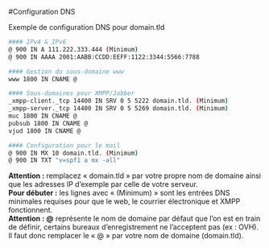 #Configuration DNS

Exemple de configuration DNS pour domain.tld

```bash
#### IPv4 & IPv6
@ 900 IN A 111.222.333.444 (Minimum)
@ 900 IN AAAA 2001:AABB:CCDD:EEFF:1122:3344:5566:7788

#### Gestion du sous-domaine www
www 1800 IN CNAME @

#### Sous-domaines pour XMPP/Jabber
_xmpp-client._tcp 14400 IN SRV 0 5 5222 domain.tld. (Minimum)
_xmpp-server._tcp 14400 IN SRV 0 5 5269 domain.tld. (Minimum)
muc 1800 IN CNAME @
pubsub 1800 IN CNAME @
vjud 1800 IN CNAME @

#### Configuration pour le mail
@ 900 IN MX 10 domain.tld. (Minimum)
@ 900 IN TXT "v=spf1 a mx -all"
```

<div class="alert alert-warning"><b>Attention :</b> remplacez « domain.tld » par votre propre nom de domaine ainsi que les adresses IP d’exemple par celle de votre serveur.</div>


<div class="alert alert-info"><b>Pour débuter :</b> les lignes avec « (Minimum) » sont les entrées DNS minimales requises pour que le web, le courrier électronique et XMPP fonctionnent.</div>

<div class="alert alert-warning"><b>Attention :</b> <b>@</b> représente le nom de domaine par défaut que l’on est en train de définir, certains bureaux d’enregistrement ne l’acceptent pas (ex : OVH). Il faut donc remplacer le « @ » par votre nom de domaine (domain.tld).</div>
